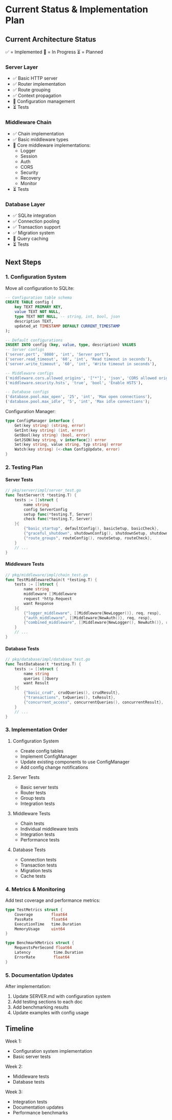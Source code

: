 # Current Status & Implementation Plan

## Current Architecture Status

✅ = Implemented
🚧 = In Progress
⏳ = Planned

### Server Layer
- ✅ Basic HTTP server
- ✅ Router implementation
- ✅ Route grouping
- ✅ Context propagation
- 🚧 Configuration management
- ⏳ Tests

### Middleware Chain
- ✅ Chain implementation
- ✅ Basic middleware types
- 🚧 Core middleware implementations:
  - Logger
  - Session
  - Auth
  - CORS
  - Security
  - Recovery
  - Monitor
- ⏳ Tests

### Database Layer
- ✅ SQLite integration
- ✅ Connection pooling
- ✅ Transaction support
- ✅ Migration system
- 🚧 Query caching
- ⏳ Tests

## Next Steps

### 1. Configuration System

Move all configuration to SQLite:

```sql
-- Configuration table schema
CREATE TABLE config (
    key TEXT PRIMARY KEY,
    value TEXT NOT NULL,
    type TEXT NOT NULL, -- string, int, bool, json
    description TEXT,
    updated_at TIMESTAMP DEFAULT CURRENT_TIMESTAMP
);

-- Default configurations
INSERT INTO config (key, value, type, description) VALUES
-- Server configs
('server.port', '8080', 'int', 'Server port'),
('server.read_timeout', '60', 'int', 'Read timeout in seconds'),
('server.write_timeout', '60', 'int', 'Write timeout in seconds'),

-- Middleware configs
('middleware.cors.allowed_origins', '["*"]', 'json', 'CORS allowed origins'),
('middleware.security.hsts', 'true', 'bool', 'Enable HSTS'),

-- Database configs
('database.pool.max_open', '25', 'int', 'Max open connections'),
('database.pool.max_idle', '5', 'int', 'Max idle connections');
```

Configuration Manager:
```go
type ConfigManager interface {
    Get(key string) (string, error)
    GetInt(key string) (int, error)
    GetBool(key string) (bool, error)
    GetJSON(key string, v interface{}) error
    Set(key string, value string, typ string) error
    Watch(key string) (<-chan ConfigUpdate, error)
}
```

### 2. Testing Plan

#### Server Tests
```go
// pkg/server/impl/server_test.go
func TestServer(t *testing.T) {
    tests := []struct {
        name string
        config ServerConfig
        setup func(*testing.T, Server)
        check func(*testing.T, Server)
    }{
        {"basic_startup", defaultConfig(), basicSetup, basicCheck},
        {"graceful_shutdown", shutdownConfig(), shutdownSetup, shutdownCheck},
        {"route_groups", routeConfig(), routeSetup, routeCheck},
    }
    // ...
}
```

#### Middleware Tests
```go
// pkg/middleware/impl/chain_test.go
func TestMiddlewareChain(t *testing.T) {
    tests := []struct {
        name string
        middleware []Middleware
        request *http.Request
        want Response
    }{
        {"logger_middleware", []Middleware{NewLogger()}, req, resp},
        {"auth_middleware", []Middleware{NewAuth()}, req, resp},
        {"combined_middleware", []Middleware{NewLogger(), NewAuth()}, req, resp},
    }
    // ...
}
```

#### Database Tests
```go
// pkg/database/impl/database_test.go
func TestDatabase(t *testing.T) {
    tests := []struct {
        name string
        queries []Query
        want Result
    }{
        {"basic_crud", crudQueries(), crudResult},
        {"transactions", txQueries(), txResult},
        {"concurrent_access", concurrentQueries(), concurrentResult},
    }
    // ...
}
```

### 3. Implementation Order

1. Configuration System
   - Create config tables
   - Implement ConfigManager
   - Update existing components to use ConfigManager
   - Add config change notifications

2. Server Tests
   - Basic server tests
   - Router tests
   - Group tests
   - Integration tests

3. Middleware Tests
   - Chain tests
   - Individual middleware tests
   - Integration tests
   - Performance tests

4. Database Tests
   - Connection tests
   - Transaction tests
   - Migration tests
   - Cache tests

### 4. Metrics & Monitoring

Add test coverage and performance metrics:

```go
type TestMetrics struct {
    Coverage        float64
    PassRate        float64
    ExecutionTime   time.Duration
    MemoryUsage     uint64
}

type BenchmarkMetrics struct {
    RequestsPerSecond float64
    Latency          time.Duration
    ErrorRate        float64
}
```

### 5. Documentation Updates

After implementation:
1. Update SERVER.md with configuration system
2. Add testing sections to each doc
3. Add benchmarking results
4. Update examples with config usage

## Timeline

Week 1:
- Configuration system implementation
- Basic server tests

Week 2:
- Middleware tests
- Database tests

Week 3:
- Integration tests
- Documentation updates
- Performance benchmarks 